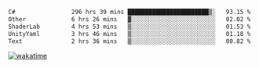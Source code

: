 <!--START_SECTION:waka-->

```txt
C#                296 hrs 39 mins ███████████████████████▒░   93.15 %
Other             6 hrs 26 mins   ▓░░░░░░░░░░░░░░░░░░░░░░░░   02.02 %
ShaderLab         4 hrs 53 mins   ▒░░░░░░░░░░░░░░░░░░░░░░░░   01.53 %
UnityYaml         3 hrs 46 mins   ▒░░░░░░░░░░░░░░░░░░░░░░░░   01.18 %
Text              2 hrs 36 mins   ▒░░░░░░░░░░░░░░░░░░░░░░░░   00.82 %
```

<!--END_SECTION:waka-->
[![wakatime](https://wakatime.com/badge/user/6c2f442e-41b4-42e3-bc06-d5d8203ad1da.svg)](https://wakatime.com/@6c2f442e-41b4-42e3-bc06-d5d8203ad1da)
